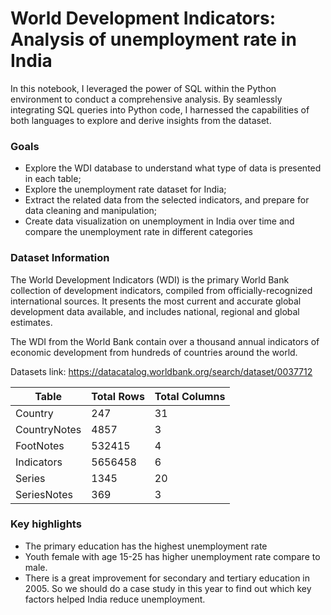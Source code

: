 # World Development Indicators: Analysis of unemployment rate in India 
In this notebook, I leveraged the power of SQL within the Python environment to conduct a comprehensive analysis. By seamlessly integrating SQL queries into Python code, I harnessed the capabilities of both languages to explore and derive insights from the dataset.

### Goals
- Explore the WDI database to understand what type of data is presented in each table;
- Explore the unemployment rate dataset for India;
- Extract the related data from the selected indicators, and prepare for data cleaning and manipulation;
- Create data visualization on unemployment in India over time and compare the unemployment rate in different categories

### Dataset Information
The World Development Indicators (WDI) is the primary World Bank collection of development indicators, compiled from officially-recognized international sources. It presents the most current and accurate global development data available, and includes national, regional and global estimates.

The WDI from the World Bank contain over a thousand annual indicators of economic development from hundreds of countries around the world.

Datasets link: https://datacatalog.worldbank.org/search/dataset/0037712

| Table         | Total Rows | Total Columns |
| ------------- | ---------- | ------------- |
| Country       | 247        | 31            |
| CountryNotes  | 4857       | 3             |
| FootNotes     | 532415     | 4             |
| Indicators    | 5656458    | 6             |
| Series        | 1345       | 20            |
| SeriesNotes   | 369        | 3             |

### Key highlights
- The primary education has the highest unemployment rate
- Youth female with age 15-25 has higher unemployment rate compare to male.
- There is a great improvement for secondary and tertiary education in 2005. So we should do a case study in this year to find out which key factors helped India reduce unemployment.


